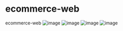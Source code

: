 # ecommerce-web
ecommerce-web
![image](https://user-images.githubusercontent.com/56119321/232951129-2428827b-d550-4bbd-97ac-41ec3829a86a.png)
![image](https://user-images.githubusercontent.com/56119321/232951221-635e8960-d956-4278-ac36-c9a07fc53226.png)
![image](https://user-images.githubusercontent.com/56119321/232951268-a2eebf4a-6e9c-4dc2-802c-ce3c2eabad6a.png)
![image](https://user-images.githubusercontent.com/56119321/232951304-402b980e-049c-4641-9681-1c51d78ba5a2.png)

